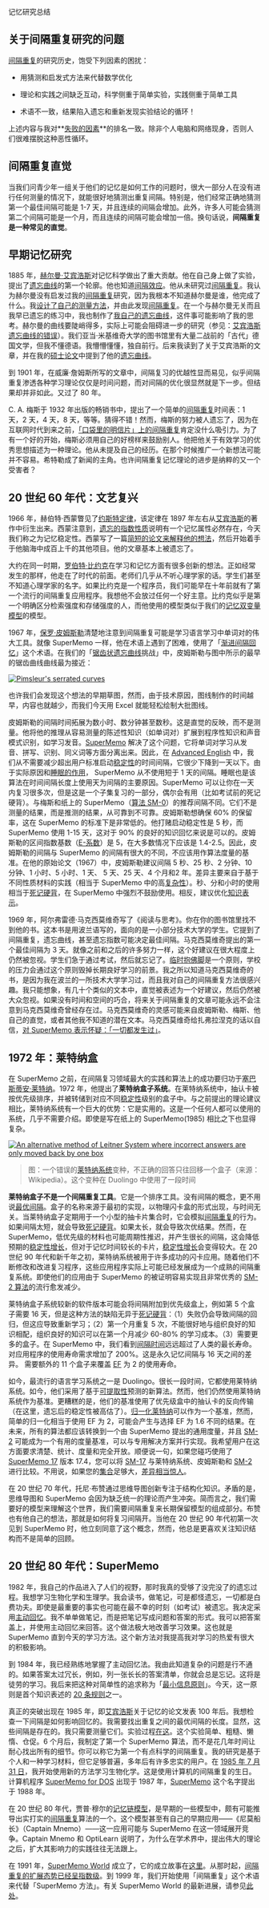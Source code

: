 记忆研究总结

## 关于间隔重复研究的问题

[间隔重复](https://supermemo.guru/wiki/Spaced_repetition)的研究历史，饱受下列因素的困扰：

- 用猜测和启发式方法来代替数学优化

- 理论和实践之间缺乏互动，科学侧重于简单实验，实践侧重于简单工具

- 术语不一致，结果陷入遗忘和重新发现实验结论的循环！

上述内容与我对**[失败的因素](https://supermemo.guru/wiki/Why_spaced_repetition_research_kept_failing%3F#Formula_for_research_failure)**的排名一致。除非个人电脑和网络现身，否则人们很难摆脱这种恶性循环。

## 间隔重复直觉

当我们问青少年一组关于他们的记忆是如何工作的问题时，很大一部分人在没有进行任何测量的情况下，就能很好地猜测出重复间隔。特别是，他们经常正确地猜测第一个最佳间隔可能是 1-7 天，并且连续的间隔会增加。此外，许多人可能会猜测第二个间隔可能是一个月，而且连续的间隔可能会增加一倍。换句话说，**间隔重复是一种常见的直觉**。

## 早期记忆研究

1885 年，[赫尔曼·艾宾浩斯](https://supermemo.guru/wiki/Hermann_Ebbinghaus)对记忆科学做出了重大贡献。他在自己身上做了实验，提出了[遗忘曲线](https://supermemo.guru/wiki/Forgetting_curve)的第一个轮廓。他也知道[间隔效应](https://supermemo.guru/wiki/Spacing_effect)。他从未研究过[间隔重复](https://supermemo.guru/wiki/Spaced_repetition)。我认为赫尔曼没有启发过我的[间隔重复](https://supermemo.guru/wiki/Spaced_repetition)研究，因为我根本不知道赫尔曼是谁，他完成了什么。我[设计了自己的测量方法](https://supermemo.guru/wiki/Birth_of_SuperMemo)，并由此发现[间隔重复](https://supermemo.guru/wiki/Spaced_repetition)。在一个与赫尔曼无关而且我早已遗忘的练习中，我也制作了[我自己的遗忘曲线](https://supermemo.guru/wiki/why_spaced_repetition_research_kept_failing%3f#forgetting_curve_1984)，这件事可能影响了我的思考。赫尔曼的曲线要陡峭得多，实际上可能会阻碍进一步的研究（参见：[艾宾浩斯遗忘曲线的错误](https://supermemo.guru/wiki/Error_of_Ebbinghaus_forgetting_curve)）。我们亚当·米基维奇大学的图书馆里有大量二战前的「古代」德国文学，但我不懂德语。我懵懵懂懂，独自前行。后来我读到了关于艾宾浩斯的文章，并在我的[硕士论文](https://supermemo.guru/wiki/Master's_Thesis)中提到了他的[遗忘曲线](https://supermemo.guru/wiki/Forgetting_curve)。

到 1901 年，在威廉·詹姆斯所写的文章中，间隔复习的优越性显而易见，似乎间隔重复渗透各种学习理论仅仅是时间问题，而对间隔的优化很显然就是下一步。但结果却并非如此。又过了 80 年。

C. A. 梅斯于 1932 年出版的畅销书中，提出了一个简单的[间隔重复](https://supermemo.guru/wiki/Spaced_repetition)时间表：1 天，2 天，4 天，8 天，等等。猜得不错！然而，梅斯的努力被人遗忘了，因为在互联网时代到来之前，[「口袋里的明信片」上的间隔重复](https://supermemo.guru/wiki/SuperMemo_on_paper)肯定没什么吸引力。为了有一个好的开始，梅斯必须用自己的好榜样来鼓励别人。他把他关于有效学习的优秀思想描述为一种理论。他从未提及自己的经历。在那个时候推广一个新想法可能并不容易。希特勒成了新闻的主角。也许间隔重复记忆理论的进步是纳粹的又一个受害者？

## 20 世纪 60 年代：文艺复兴

1966 年，赫伯特·西蒙瞥见了[约斯特定律](https://supermemo.guru/wiki/Jost's_law)，该定律在 1897 年左右从[艾宾浩斯](https://supermemo.guru/wiki/Ebbinghaus)的著作中衍生出来。西蒙注意到，[遗忘的指数性质](https://supermemo.guru/wiki/Exponential_nature_of_forgetting)说明有一个记忆属性必然存在，今天我们称之为记忆稳定性。西蒙写了一篇[简短的论文来解释他的想法](https://supermemo.guru/wiki/Herbert_Simon_predicted_two_component_model_of_memory)，然后开始着手于他脑海中成百上千的其他项目。他的文章基本上被遗忘了。

大约在同一时期，[罗伯特·比约克](https://supermemo.guru/wiki/Robert_Bjork)在学习和记忆方面有很多创新的想法。正如经常发生的那样，他走在了时代的前面。老师们几乎从不听心理学家的话。学生们甚至不知道心理学家的名字。如果比约克是一个程序员，我们可能早在十年前就有了第一个流行的间隔重复应用程序。我想他不会放过任何一个好主意。比约克似乎是第一个明确区分检索强度和存储强度的人，而他使用的模型类似于我们的[记忆双变量模型](https://supermemo.guru/wiki/Two_component_model_of_memory)的模型。

1967 年，[保罗·皮姆斯勒](https://en.wikipedia.org/wiki/Paul_Pimsleur)清楚地注意到间隔重复可能是学习语言学习中单词对的伟大工具。就像 SuperMemo 一样，他在术语上遇到了困难，使用了「[渐进间隔回忆](https://supermemo.guru/wiki/Alternative_terms_for_spaced_repetition)」这个术语。在我们的「[锯齿状遗忘曲线](https://www.supermemo.com/pl/blog/diebbinghaes-invent-spac-repetition)挑战」中，皮姆斯勒与图中所示的最早的锯齿曲线曲线最为接近：

[![Pimsleur's serrated curves](https://supermemo.guru/images/5/53/Pimsleur_serrated_curves.jpg)](https://supermemo.guru/wiki/File:Pimsleur_serrated_curves.jpg)

也许我们会发现这个想法的早期草图，然而，由于技术原因，图线制作的时间越早，内容也就越少，而我们今天用 Excel 就能轻松绘制大批图线。

皮姆斯勒的间隔时间拓展为数小时、数分钟甚至数秒。这是直觉的反映，而不是测量。他将他的推理从容易测量的陈述性知识（如单词对）扩展到程序性知识和声音模式识别，如学习发音。[SuperMemo](https://supermemo.guru/wiki/SuperMemo) 解决了这个问题，它将单词对学习从发音、拼写、识别、同义词等方面分离出来。因此，在 [Advanced English](https://supermemo.guru/wiki/Advanced_English) 中，我们从不需要减少超出用户标准启动[稳定性](https://supermemo.guru/wiki/Stability)的时间间隔，它很少下降到一天以下。由于实际原因和[睡眠的作用](https://supermemo.guru/wiki/Science_of_sleep)， SuperMemo 从不使用短于 1 天的间隔。睡眠也是该算法在时间间隔长度上使用天为间隔的主要原因。SuperMemo 可以让你在一天内复习很多次，但是这是一个子集复习的一部分，偶尔会有用（比如考试前的死记硬背）。与梅斯和纸上的 SuperMemo（[算法 SM-0](https://supermemo.guru/wiki/The_birthday_of_spaced_repetition:_July_31,_1985#First_spaced_repetition_algorithm:_Algorithm_SM-0.2C_Aug_25.2C_1985)）的推荐间隔不同。它们不是测量的结果，而是推测的结果，从可靠到不可靠。皮姆斯勒想确保 60% 的保留率，这在 SuperMemo 的标准下是非常低的。他打赌启动稳定性是 5 秒，而 SuperMemo 使用 1-15 天，这对于 90% 的良好的知识回忆来说是可以的。皮姆斯勒的区间指数基数（[E-系数](https://supermemo.guru/wiki/E-Factor)）是 5，在大多数情况下应该是 1.4-2.5。因此，皮姆斯勒的间隔与 SuperMemo 的间隔有很大的不同，不应该用作算法度量的基准。在他的原始论文（1967）中，皮姆斯勒建议间隔 5 秒、25 秒、2 分钟、10 分钟、1 小时、5 小时、1 天、 5 天、25 天、4 个月和2 年。差异主要来自于基于不同性质材料的实践（相当于 SuperMemo 中的高[复杂性](https://supermemo.guru/wiki/Complexity)）。秒、分和小时的使用相当于[死记硬背](https://supermemo.guru/wiki/Cramming)，在 SuperMemo 中强烈不鼓励使用。相反，建议优化[知识表示](https://supermemo.guru/wiki/20_rules)。

1969 年，阿尔弗雷德·马克西莫维奇写了《阅读与思考》。你在你的图书馆里找不到他的书。这本书是用波兰语写的，面向的是一小部分技术大学的学生。它提到了间隔重复，遗忘曲线，甚至遗忘指数可能决定最佳间隔。马克西莫维奇提出的第一个最佳间隔为 3 天。就像之前和之后的许多努力一样，这个好建议在很大程度上仍然被忽视。学生们急于通过考试，然后就忘记了。[临时抱佛脚](https://supermemo.guru/wiki/Cram_and_dump)是一个原则，学校的压力会通过这个原则毁掉长期良好学习的前景。我之所以知道马克西莫维奇的书，是因为我在波兰的一所技术大学学习过，而且我对自己的间隔重复方法很感兴趣。我只能想象，有几十个类似的文本中，直觉被表述为一个好建议，然后仍然被大众忽视。如果没有时间和空间的巧合，将来关于间隔重复的文章可能永远不会注意到马克西莫维奇曾经存在过。马克西莫维奇的灵感可能来自皮姆斯勒、梅斯、他自己的直觉，或者其他我不知道的潜在文本。马克西莫维奇给扎弗拉涅克的话以自信，[对 SuperMemo 表示怀疑：「一切都发生过」](http://www.super-memory.com/articles/users/szafraniec.htm)。

## 1972 年：莱特纳盒

在 SuperMemo 之前，在间隔复习领域最大的实践和算法上的成功要归功于[塞巴斯蒂安·莱特纳](https://en.wikipedia.org/wiki/Sebastian_Leitner)。1972 年，他提出了**莱特纳盒子系统**。在莱特纳系统中，抽认卡被按优先级排序，并被转储到对应不同[稳定性](https://supermemo.guru/wiki/Stability)级别的盒子中。与之前提出的理论建议相比，莱特纳系统有一个巨大的优势：它是实用的。这是一个任何人都可以使用的系统，几乎不需要介绍。即使是写在纸上的 SuperMemo(1985) 相比之下也显得复杂。

[![An alternative method of Leitner System where incorrect answers are only moved back by one box](https://supermemo.guru/images/4/4d/Leitner_system.png)](https://supermemo.guru/wiki/File:Leitner_system.png)

> 图：一个错误的[莱特纳系统](https://supermemo.guru/wiki/Leitner_system)变种，不正确的回答只往回移一个盒子（来源：Wikipedia）。这个变种在 Duolingo 中使用了一段时间

**莱特纳盒子不是一个间隔重复工具**。它是一个排序工具。没有间隔的概念，更不用说[最优间隔](https://supermemo.guru/wiki/Optimum_interval)。盒子的名称来源于最初的实现，以物理闪卡盒的形式出现，与时间无关。当莱特纳盒子定期用于一个小型的抽卡片集合时，它会模拟[间隔重复](https://supermemo.guru/wiki/Spaced_repetition)的行为。如果间隔太短，就会导致[死记硬背](https://supermemo.guru/wiki/Cramming)。如果太长，就会导致次优结果。然而，在 SuperMemo，低优先级的材料也可能周期性推迟，并产生很长的间隔，这会降低预期的[稳定性增长](https://supermemo.guru/wiki/Stability_increase)，但对于记忆时间较长的卡片，[稳定性增长](https://supermemo.guru/wiki/Stability_increase)会变得较大。在 20 世纪 90 年代和新千年之初，莱特纳系统被用于许多成功的闪卡应用。随着他们不断修改和改进复习程序，这些应用程序实际上可能已经发展成为一个成熟的间隔重复系统。即使他们的应用由于 SuperMemo 的被证明容易实现且非常优秀的 [SM-2 算法](https://supermemo.guru/wiki/Algorithm_SM-2)的流行愈发减少。

莱特纳盒子系统较新的软件版本可能会将间隔附加到优先级盒上，例如第 5 个盒子需要 16 天，但是这种方法的缺陷无异于[死记硬背](https://supermemo.guru/wiki/Cramming)：（1）失败仍会导致间隔的回归，但这应导致重新学习；（2）第一个月重复 5 次，不能很好地与组织良好的知识相配，组织良好的知识可以在第一个月减少 60-80% 的学习成本。（3）需要更多的盒子。在 SuperMemo 中，我们看到[间隔时间](https://supermemo.guru/wiki/Interval)远远超过了人类的最长寿命。对应用程序的使用寿命需求增加了 200%。这是永久记忆间隔与 16 天之间的差异。 需要额外的 11 个盒子来覆盖 [EF](https://supermemo.guru/wiki/E-factor) 为 2 的使用寿命。

如今，最流行的语言学习系统之一是 Duolingo。很长一段时间，它都使用莱特纳系统。如今，他们采用了基于[可提取性](https://supermemo.guru/wiki/Retrievability)预测的新算法。然而，他们仍然使用莱特纳系统作为基准。更糟糕的是，他们的基准使用了优先级盒中的抽认卡的反向传输（在这里，遗忘后的稳定性被高估了）。[归一化莱特纳](https://supermemo.guru/wiki/Leitner_box)可以作为一个基准，然而，简单的归一化相当于使用 EF 为 2，可能会产生与选择 EF 为 1.6 不同的结果。在未来，所有的算法都应该转换到一个由 SuperMemo 提出的通用度量，并且 [SM-2](https://supermemo.guru/wiki/Algorithm_SM-2) 可能成为一个有用的度量基准，可以与专用解决方案并行实现。我希望用户在这方面要求清楚、统计、度量和完全开放。顺便说一句，如果您碰巧使用了[SuperMemo 17](https://supermemo.guru/wiki/SuperMemo_17) 版本 17.4，您可以将 [SM-17](https://supermemo.guru/wiki/SuperMemo_17) 与莱特纳系统、皮姆斯勒和 [SM-2](https://supermemo.guru/wiki/Algorithm_SM-2) 进行比较。不用说，如果您的[集合](https://supermemo.guru/wiki/Collection)足够大，[差异相当惊人](https://supermemo.guru/wiki/Universal_metric)。

在 20 世纪 70 年代，托尼·布赞通过思维导图创新专注于结构化知识。矛盾的是，思维导图和 SuperMemo 会因为缺乏统一的理论而产生冲突。简而言之，我们需要好的模型来理解这个世界，我们需要间隔重复来长期保留模型的组成部分。布赞也有他自己的想法，那就是如何将复习间隔开。当他在 20 世纪 90 年代初第一次见到 SuperMemo 时，他立刻同意了这个概念，然而，他总是更喜欢关注知识结构而不是简单的回顾。

## 20 世纪 80 年代：SuperMemo

1982 年，我自己的作品进入了人们的视野，那时我真的受够了没完没了的遗忘过程。我想学习生物化学和生理学。我会读书，做笔记，可是都怪遗忘，一切都是白费功夫。即使是最重要的事实也可能在最不幸的时刻（如考试）被遗忘。我决定采用[主动回忆](https://supermemo.guru/wiki/Active_recall)。我不单单做笔记，而是把笔记写成问题和答案的形式。我可以把答案盖上，并使用主动回忆来回答。这个做法极大地改善学习效果。这也就是 SuperMemo 直到今天的学习方法。这个新方法对我提高我对学习的热爱有很大的积极影响。

到 1984 年，我已经熟练地掌握了主动回忆法。我由此知道复杂的问题是行不通的。如果答案太过冗长，例如，列一张长长的答案清单，你就会总是忘记。这将是徒劳的学习。我后来把这种对简单性的追求称为「[最小信息原则](https://supermemo.guru/wiki/Minimum_information_principle)」。今天，这一原则是首个知识表述的 [20 条规则](https://supermemo.guru/wiki/20_rules)之一。

真正的突破出现在 1985 年，即[艾宾浩斯](https://supermemo.guru/wiki/Ebbinghaus)关于记忆的论文发表 100 年后。我想检查一下间隔是如何影响回忆的。我需要找出重复之间的最优间隔的长度。显然，这些间隔是存在的。我只需要测量它们。实验过程[在这](https://supermemo.guru/wiki/The_birthday_of_spaced_repetition:_July_31,_1985#Experiment)。这个实验简单、粗糙、懒惰、仓促。6 个月后，我制定了第一个 SuperMemo 算法，而不是花几年时间让耐心找出所有的细节。你可以称它为第一个有点科学的间隔重复。我的研究是基于个人和一种学习材料，但它足够普遍，多年后有许多忠实的用户。在 [1985 年 7 月 31 日](https://supermemo.guru/wiki/Birth_of_SuperMemo)，我开始使用新的方法学习生物化学。这是使用计算机的间隔重复的生日。计算机程序 [SuperMemo for DOS](https://supermemo.guru/wiki/SuperMemo_for_DOS) 出现于 1987 年，[SuperMemo](https://supermemo.guru/wiki/SuperMemo) 这个名字提出于 1988 年。

在 20 世纪 80 年代，贾普·穆尔的[记忆链模型](https://supermemo.guru/wiki/Memory_Chain_Model)，是早期的一些模型中，颇有可能推导出实打实的[间隔重复](https://supermemo.guru/wiki/Spaced_repetition)算法的一个。这个模型甚至有自己的早期应用——《尼莫船长》（Captain Mnemo）——这一应用可能与 SuperMemo 在这一领域展开竞争。Captain Mnemo 和 OptiLearn 说明了，为什么在学术界中，提出伟大的理论之后，扩大其影响力的实践往往无法跟上。

在 1991 年，[SuperMemo World](https://supermemo.guru/wiki/SuperMemo_World) 成立了，它的成立故事在[这里](https://supermemo.guru/wiki/Employing_forgetting_curves_in_spaced_repetition_(1991))。从那时起，[间隔重复的扩展态势已经呈指数级](https://supermemo.guru/wiki/Exponential_adoption_of_spaced_repetition)。到 1999 年，我们开始使用「间隔重复」这个术语来代替「SuperMemo 方法」。有关 SuperMemo World 的最新进展，请参见[此处](https://www.supermemo.com/en/blog)。